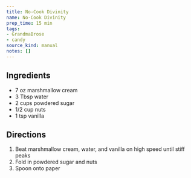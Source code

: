 ```yaml
---
title: No-Cook Divinity
name: No-Cook Divinity
prep_time: 15 min
tags:
- GrandmaBrose
- candy
source_kind: manual
notes: []
---
```


## Ingredients
- 7 oz marshmallow cream
- 3 Tbsp water
- 2 cups powdered sugar
- 1/2 cup nuts
- 1 tsp vanilla


## Directions
1. Beat marshmallow cream, water, and vanilla on high speed until stiff peaks
2. Fold in powdered sugar and nuts
3. Spoon onto paper
